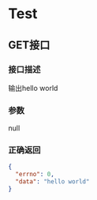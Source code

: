 # Test
## GET接口

### 接口描述
输出hello world

### 参数
null

### 正确返回
```json
{
  "errno": 0,
  "data": "hello world"
}
```